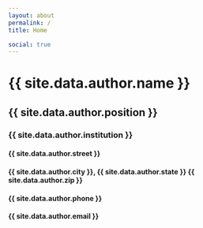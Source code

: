 ```yaml
---
layout: about
permalink: /
title: Home

social: true
---
```


<h1 class="profile">{{ site.data.author.name }}</h1>
<h2 class="profile">{{ site.data.author.position }}</h2>
<h3 class="profile">{{ site.data.author.institution }}</h3>
<h4 class="profile">{{ site.data.author.street }}</h4>
<h4 class="profile">{{ site.data.author.city }}, {{ site.data.author.state }} {{ site.data.author.zip }}</h4>
<h4 class="profile">{{ site.data.author.phone }}</h4>
<h4 class="profile">{{ site.data.author.email }}</h4>
